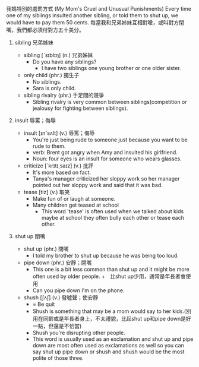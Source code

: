 我媽特別的處罰方式 (My Mom's Cruel and Unusual Punishments)
Every time one of my siblings insulted another sibling, or told them to shut up, we would have to pay them 50 cents.
每當我和兄弟姊妹互相對嗆，或叫對方閉嘴，我們都必須付對方五十美分。

1. sibling  兄弟姊妹
    * sibling  [ˋsɪblɪŋ]  (n.)  兄弟姊妹
        - Do you have any siblings?
            + I have two siblings one young brother or one older sister.
    * only child  (phr.)   獨生子
        - No siblings.
        - Sara is only child.
    * sibling rivalry  (phr.)  手足間的競爭
        - Sibling rivalry is very common between siblings(competition or jealousy for fighting between siblings).

2. insult  辱罵；侮辱
    * insult  [ɪnˋsʌlt]  (v.)  辱罵；侮辱
        - You're just being rude to someone just because you want to be rude to them.
        - verb: Brent got angry when Amy and insulted his girlfriend.
        - Noun: four eyes is an insult for someone who wears glasses.
    * criticize  [ˋkrɪtɪ͵saɪz]  (v.)  批評
        - It's more based on fact.
        - Tanya's manager criticized her sloppy work so her manager pointed out her sloppy work and said that it was bad.
    * tease  [tiz]  (v.)  取笑
        - Make fun of or laugh at someone.
        - Many children get teased at school
            + This word 'tease' is often used when we talked about kids maybe at school they often bully each other or tease each other.

3. shut up  閉嘴
    * shut up  (phr.)  閉嘴
        - I told my brother to shut up because he was being too loud.
    * pipe down  (phr.)  安靜；閉嘴
        * This one is a bit less common than shut up and it might be more often used by older people.
            +　比shut up少用，通常是年長者會使用
        - Can you pipe down I'm on the phone.
    * shush  [ʃʌʃ]  (v.)  發噓聲；使安靜
        - = Be quit
        - Shush is something that may be a mom would say to her kids.(別用在同齡或是年長者身上，不太禮貌，比起shut up和pipe down是好一點，但還是不恰當)
        - Shush you're disrupting other people.
        - This word is usually used as an exclamation and shut up and pipe down are most often used as exclamations as well so you can say shut up pipe down or shush and shush would be the most polite of those three.